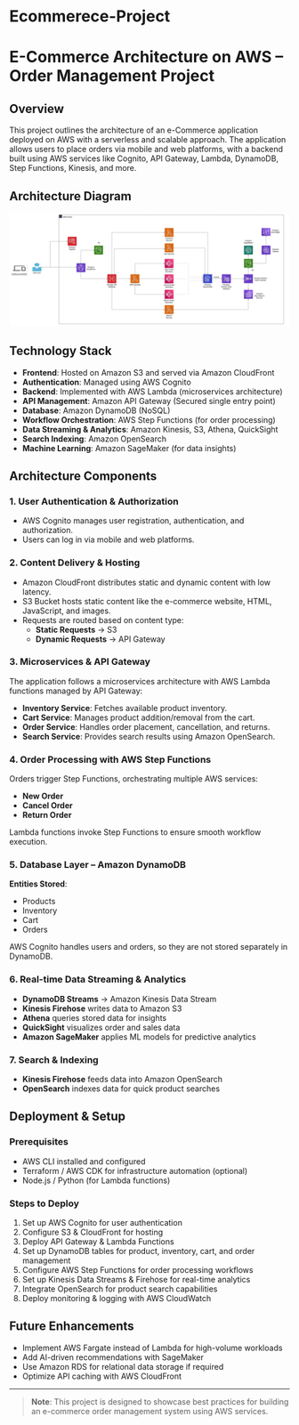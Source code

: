 # Ecommerece-Project
# E-Commerce Architecture on AWS – Order Management Project

## Overview
This project outlines the architecture of an e-Commerce application deployed on AWS with a serverless and scalable approach. The application allows users to place orders via mobile and web platforms, with a backend built using AWS services like Cognito, API Gateway, Lambda, DynamoDB, Step Functions, Kinesis, and more.

## Architecture Diagram
![Architecture Diagram](Blank%20diagram%20(2).jpeg)

## Technology Stack
- **Frontend**: Hosted on Amazon S3 and served via Amazon CloudFront
- **Authentication**: Managed using AWS Cognito
- **Backend**: Implemented with AWS Lambda (microservices architecture)
- **API Management**: Amazon API Gateway (Secured single entry point)
- **Database**: Amazon DynamoDB (NoSQL)
- **Workflow Orchestration**: AWS Step Functions (for order processing)
- **Data Streaming & Analytics**: Amazon Kinesis, S3, Athena, QuickSight
- **Search Indexing**: Amazon OpenSearch
- **Machine Learning**: Amazon SageMaker (for data insights)

## Architecture Components

### 1. User Authentication & Authorization
- AWS Cognito manages user registration, authentication, and authorization.
- Users can log in via mobile and web platforms.

### 2. Content Delivery & Hosting
- Amazon CloudFront distributes static and dynamic content with low latency.
- S3 Bucket hosts static content like the e-commerce website, HTML, JavaScript, and images.
- Requests are routed based on content type:
  - **Static Requests** → S3
  - **Dynamic Requests** → API Gateway

### 3. Microservices & API Gateway
The application follows a microservices architecture with AWS Lambda functions managed by API Gateway:
- **Inventory Service**: Fetches available product inventory.
- **Cart Service**: Manages product addition/removal from the cart.
- **Order Service**: Handles order placement, cancellation, and returns.
- **Search Service**: Provides search results using Amazon OpenSearch.

### 4. Order Processing with AWS Step Functions
Orders trigger Step Functions, orchestrating multiple AWS services:
- **New Order**
- **Cancel Order**
- **Return Order**

Lambda functions invoke Step Functions to ensure smooth workflow execution.

### 5. Database Layer – Amazon DynamoDB
**Entities Stored**:
- Products
- Inventory
- Cart
- Orders

AWS Cognito handles users and orders, so they are not stored separately in DynamoDB.

### 6. Real-time Data Streaming & Analytics
- **DynamoDB Streams** → Amazon Kinesis Data Stream
- **Kinesis Firehose** writes data to Amazon S3
- **Athena** queries stored data for insights
- **QuickSight** visualizes order and sales data
- **Amazon SageMaker** applies ML models for predictive analytics

### 7. Search & Indexing
- **Kinesis Firehose** feeds data into Amazon OpenSearch
- **OpenSearch** indexes data for quick product searches

## Deployment & Setup

### Prerequisites
- AWS CLI installed and configured
- Terraform / AWS CDK for infrastructure automation (optional)
- Node.js / Python (for Lambda functions)

### Steps to Deploy
1. Set up AWS Cognito for user authentication
2. Configure S3 & CloudFront for hosting
3. Deploy API Gateway & Lambda Functions
4. Set up DynamoDB tables for product, inventory, cart, and order management
5. Configure AWS Step Functions for order processing workflows
6. Set up Kinesis Data Streams & Firehose for real-time analytics
7. Integrate OpenSearch for product search capabilities
8. Deploy monitoring & logging with AWS CloudWatch

## Future Enhancements
- Implement AWS Fargate instead of Lambda for high-volume workloads
- Add AI-driven recommendations with SageMaker
- Use Amazon RDS for relational data storage if required
- Optimize API caching with AWS CloudFront

---

> **Note**: This project is designed to showcase best practices for building an e-commerce order management system using AWS services.


